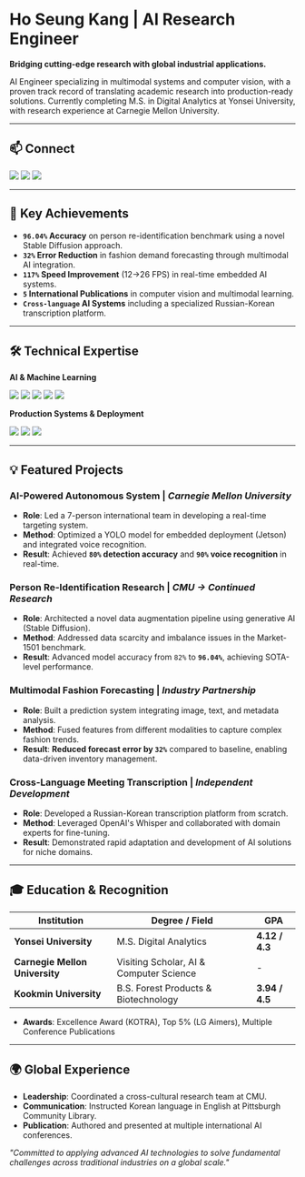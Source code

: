 # Ho Seung Kang | AI Research Engineer

**Bridging cutting-edge research with global industrial applications.**

AI Engineer specializing in multimodal systems and computer vision, with a proven track record of translating academic research into production-ready solutions. Currently completing M.S. in Digital Analytics at Yonsei University, with research experience at Carnegie Mellon University.


---

## 📫 Connect

<p>
  <a href="mailto:hoseungkangg@gmail.com"><img src="https://img.shields.io/badge/Gmail-D14836?style=for-the-badge&logo=gmail&logoColor=white"></a>
  <a href="https://linkedin.com/in/hoseung-6788531b5"><img src="https://img.shields.io/badge/LinkedIn-0077B5?style=for-the-badge&logo=linkedin&logoColor=white"></a>
  <a href="https://drive.google.com/file/d/1Bjzp9_4m-6XFnRPPnbsZAoLvjm2llgtb/view?usp=drive_link"><img src="https://img.shields.io/badge/Portfolio-4285F4?style=for-the-badge&logo=googledrive&logoColor=white"></a>
</p>


---

## 🚀 Key Achievements

- **`96.04%` Accuracy** on person re-identification benchmark using a novel Stable Diffusion approach.
- **`32%` Error Reduction** in fashion demand forecasting through multimodal AI integration.
- **`117%` Speed Improvement** (12→26 FPS) in real-time embedded AI systems.
- **`5` International Publications** in computer vision and multimodal learning.
- **`Cross-language` AI Systems** including a specialized Russian-Korean transcription platform.

---

## 🛠️ Technical Expertise

**AI & Machine Learning**
<p>
  <img src="https://img.shields.io/badge/PyTorch-%23EE4C2C.svg?style=for-the-badge&logo=PyTorch&logoColor=white">
  <img src="https://img.shields.io/badge/TensorFlow-%23FF6F00.svg?style=for-the-badge&logo=TensorFlow&logoColor=white">
  <img src="https://img.shields.io/badge/YOLO-%2300FFFF.svg?style=for-the-badge&logo=YOLO&logoColor=black">
  <img src="https://img.shields.io/badge/Stable%20Diffusion-222222?style=for-the-badge&logo=stablediffusion&logoColor=white">
  <img src="https://img.shields.io/badge/BERT-000000?style=for-the-badge&logo=bert&logoColor=white">
</p>

**Production Systems & Deployment**
<p>
  <img src="https://img.shields.io/badge/ONNX-0051FF?style=for-the-badge&logo=onnx&logoColor=white">
  <img src="https://img.shields.io/badge/NVIDIA%20Jetson-76B900?style=for-the-badge&logo=nvidia&logoColor=white">
  <img src="https://img.shields.io/badge/Raspberry%20Pi-A22846?style=for-the-badge&logo=raspberrypi&logoColor=white">
</p>

---

## 💡 Featured Projects

### AI-Powered Autonomous System | *Carnegie Mellon University*
- **Role**: Led a 7-person international team in developing a real-time targeting system.
- **Method**: Optimized a YOLO model for embedded deployment (Jetson) and integrated voice recognition.
- **Result**: Achieved **`80%` detection accuracy** and **`90%` voice recognition** in real-time.

### Person Re-Identification Research | *CMU → Continued Research*
- **Role**: Architected a novel data augmentation pipeline using generative AI (Stable Diffusion).
- **Method**: Addressed data scarcity and imbalance issues in the Market-1501 benchmark.
- **Result**: Advanced model accuracy from `82%` to **`96.04%`**, achieving SOTA-level performance.

### Multimodal Fashion Forecasting | *Industry Partnership*
- **Role**: Built a prediction system integrating image, text, and metadata analysis.
- **Method**: Fused features from different modalities to capture complex fashion trends.
- **Result**: **Reduced forecast error by `32%`** compared to baseline, enabling data-driven inventory management.

### Cross-Language Meeting Transcription | *Independent Development*
- **Role**: Developed a Russian-Korean transcription platform from scratch.
- **Method**: Leveraged OpenAI's Whisper and collaborated with domain experts for fine-tuning.
- **Result**: Demonstrated rapid adaptation and development of AI solutions for niche domains.

---

## 🎓 Education & Recognition

| Institution                  | Degree / Field                        | GPA              |
| ---------------------------- | ------------------------------------- | ---------------- |
| **Yonsei University** | M.S. Digital Analytics                | **4.12 / 4.3** |
| **Carnegie Mellon University** | Visiting Scholar, AI & Computer Science | -                |
| **Kookmin University** | B.S. Forest Products & Biotechnology  | **3.94 / 4.5** |

- **Awards**: Excellence Award (KOTRA), Top 5% (LG Aimers), Multiple Conference Publications

---

## 🌍 Global Experience

- **Leadership**: Coordinated a cross-cultural research team at CMU.
- **Communication**: Instructed Korean language in English at Pittsburgh Community Library.
- **Publication**: Authored and presented at multiple international AI conferences.


*"Committed to applying advanced AI technologies to solve fundamental challenges across traditional industries on a global scale."*
